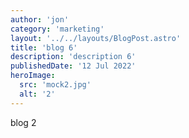 ```yaml
---
author: 'jon'
category: 'marketing'
layout: '../../layouts/BlogPost.astro'
title: 'blog 6'
description: 'description 6'
publishedDate: '12 Jul 2022'
heroImage:
  src: 'mock2.jpg'
  alt: '2'
---
```


blog 2
